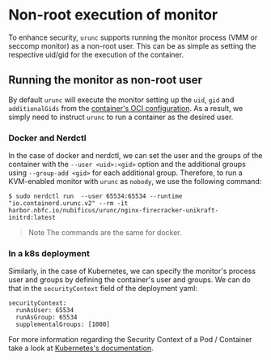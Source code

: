 # Non-root execution of monitor

To enhance security, `urunc` supports running the monitor process (VMM or
seccomp monitor) as a non-root user. This can be as simple as setting the
respective uid/gid for the execution of the container.

## Running the monitor as non-root user

By default `urunc` will execute the monitor setting up the `uid`, `gid` and
`additionalGids` from the [container's OCI
configuration](https://github.com/opencontainers/runtime-spec/blob/main/config.md#posix-platform-user).
As a result, we simply need to instruct `urunc` to run a container as the desired
user.

### Docker and Nerdctl

In the case of docker and nerdctl, we can set the user and the groups of the
container with the `--user <uid>:<gid>` option and the additional groups using
`--group-add <gid>` for each additional group. Therefore, to run a KVM-enabled
monitor with `urunc` as `nobody`, we use the following command:

```
$ sudo nerdctl run  --user 65534:65534 --runtime "io.containerd.urunc.v2" --rm -it harbor.nbfc.io/nubificus/urunc/nginx-firecracker-unikraft-initrd:latest
```

> Note The commands are the same for docker.


### In a k8s deployment

Similarly, in the case of Kubernetes, we can specify the monitor's process user
and groups by defining the container's user and groups. We can do that in
the `securityContext` field of the deployment yaml:

```
securityContext:
  runAsUser: 65534
  runAsGroup: 65534
  supplementalGroups: [1000]
```

For more information regarding the Security Context of a Pod / Container take a
look at [Kubernetes's
documentation](https://kubernetes.io/docs/tasks/configure-pod-container/security-context/).
